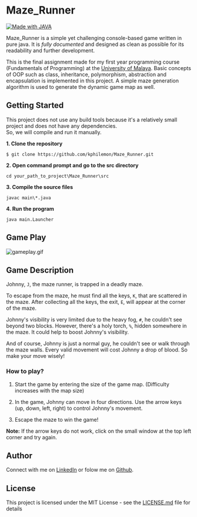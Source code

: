 # Maze_Runner
[![Made with JAVA](https://img.shields.io/badge/Made_with-JAVA-1abc9c.svg)](https://en.wikipedia.org/wiki/Java_(programming_language))

Maze_Runner is a simple yet challenging console-based game written in pure java. 
It is _fully documented_ and designed as clean as possible for its readability and further development. 

This is the final assignment made for my first year programming course (Fundamentals of Programming) at the [University of Malaya](https://www.um.edu.my/).
Basic concepts of OOP such as class, inheritance, polymorphism, abstraction and encapsulation is implemented in this project. 
A simple maze generation algorithm is used to generate the dynamic game map as well.

## Getting Started
This project does not use any build tools because it's a relatively small project and does not have any dependencies.<br/>
So, we will compile and run it manually.

**1. Clone the repository**
```
$ git clone https://github.com/kphilemon/Maze_Runner.git
```
**2. Open command prompt and go to the src directory**
```
cd your_path_to_project\Maze_Runner\src
```
**3. Compile the source files**
```
javac main\*.java
```
**4. Run the program**
```
java main.Launcher
```

## Game Play
 ![gameplay.gif](https://github.com/kphilemon/Maze_Runner/blob/master/gameplay.gif)

## Game Description
Johnny, `J`, the maze runner, is trapped in a deadly maze.

To escape from the maze, he must find all the keys, `K`, that are scattered in the maze.
After collecting all the keys, the exit, `E`, will appear at the corner of the maze.

Johnny's visibility is very limited due to the heavy fog, `#`, he couldn't see beyond two blocks.
However, there's a holy torch, `%`, hidden somewhere in the maze. It could help to boost Johnny's visibility.

And of course, Johnny is just a normal guy, he couldn't see or walk through the maze walls.
Every valid movement will cost Johnny a drop of blood. So make your move wisely! 

### How to play?
1. Start the game by entering the size of the game map. (Difficulty increases with the map size) 

2. In the game, Johnny can move in four directions. Use the arrow keys (up, down, left, right) to control Johnny's movement.

3. Escape the maze to win the game!

**Note:** If the arrow keys do not work, click on the small window at the top left corner and try again.

## Author
Connect with me on [LinkedIn](https://www.linkedin.com/in/philemon-khor/) or folow me on [Github](https://github.com/kphilemon).


## License
This project is licensed under the MIT License - see the [LICENSE.md](https://github.com/kphilemon/Maze_Runner/blob/master/LICENSE.md) file for details

